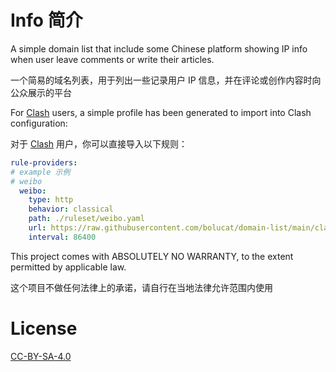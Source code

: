 # Info 简介
A simple domain list that include some Chinese platform showing IP info when user leave comments or write their articles.   

一个简易的域名列表，用于列出一些记录用户 IP 信息，并在评论或创作内容时向公众展示的平台

For [Clash](https://github.com/Dreamacro/clash) users, a simple profile has been generated to import into Clash configuration:

对于 [Clash](https://github.com/Dreamacro/clash) 用户，你可以直接导入以下规则：

```yaml
rule-providers:
# example 示例
# weibo
  weibo:
    type: http
    behavior: classical
    path: ./ruleset/weibo.yaml
    url: https://raw.githubusercontent.com/bolucat/domain-list/main/clash/weibo.yaml
    interval: 86400
```

This project comes with ABSOLUTELY NO WARRANTY, to the extent permitted by applicable law.

这个项目不做任何法律上的承诺，请自行在当地法律允许范围内使用
# License
[CC-BY-SA-4.0](./LICENSE)